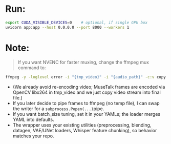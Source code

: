 # Run:
```bash
export CUDA_VISIBLE_DEVICES=0    # optional, if single GPU box
uvicorn app:app --host 0.0.0.0 --port 8000 --workers 1
```

# Note:
> If you want NVENC for faster muxing, change the ffmpeg mux command to:
```bash
ffmpeg -y -loglevel error -i "{tmp_video}" -i "{audio_path}" -c:v copy -c:a aac -shortest "{final_video}"
```

* (We already avoid re-encoding video; MuseTalk frames are encoded via OpenCV libx264 in tmp_video and we just copy video stream into final file.)
* If you later decide to pipe frames to ffmpeg (no temp file), I can swap the writer for a `subprocess.Popen(...)`pipe.
* If you want batch_size tuning, set it in your YAMLs; the loader merges YAML into defaults.
* The wrapper uses your existing utilities (preprocessing, blending, datagen, VAE/UNet loaders, Whisper feature chunking), so behavior matches your repo.
